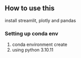 ## How to use this
install streamlit, plotly and pandas

### Setting up conda env
1. conda environment create
2. using python 3.10.11